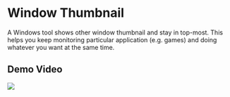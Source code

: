 # Window Thumbnail

A Windows tool shows other window thumbnail and stay in top-most. This helps you keep monitoring particular application (e.g. games) and doing whatever you want at the same time.

## Demo Video

[![](http://img.youtube.com/vi/TNQNGQ_VO9g/0.jpg)](http://www.youtube.com/watch?v=TNQNGQ_VO9g "Window Thumbnail")
